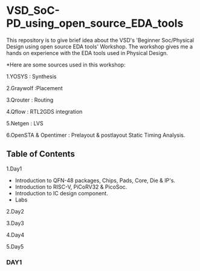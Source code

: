 # VSD_SoC-PD_using_open_source_EDA_tools
This repository is to give brief idea about the VSD's 'Beginner Soc/Physical Design using open source EDA tools' Workshop. The workshop gives me a hands on experience with the EDA tools used in Physical Design.

*Here are some sources used in this workshop:

1.YOSYS : Synthesis

2.Graywolf :Placement

3.Qrouter : Routing

4.Qflow : RTL2GDS integration

5.Netgen : LVS

6.OpenSTA & Opentimer : Prelayout & postlayout Static Timing Analysis.

## Table of Contents

1.Day1

* Introduction to QFN-48 packages, Chips, Pads, Core, Die & IP's.
* Introduction to RISC-V, PiCoRV32 & PicoSoc.
* Introduction to IC design component.
* Labs

2.Day2

3.Day3

4.Day4

5.Day5


### DAY1
